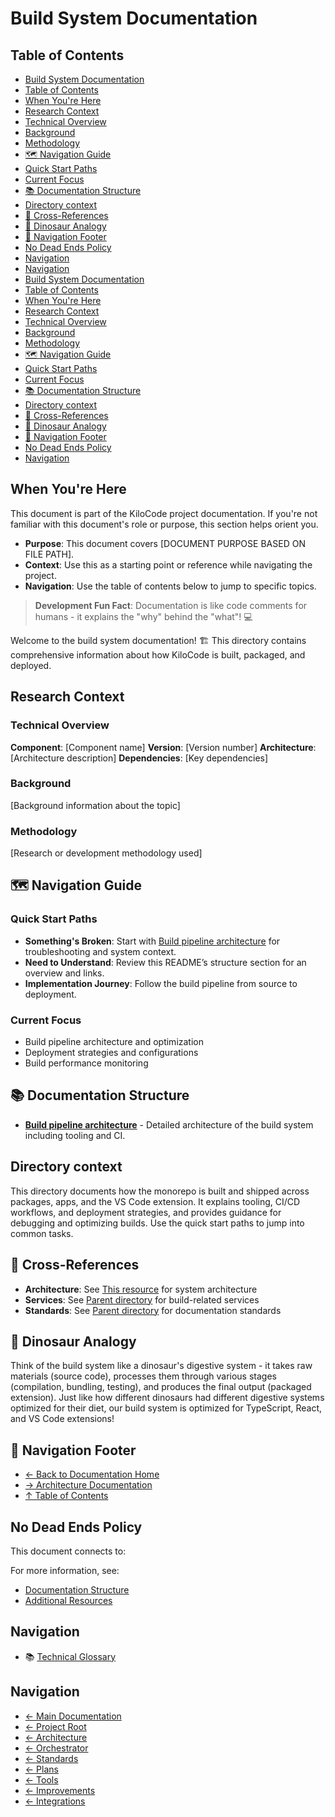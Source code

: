 # Build System Documentation

## Table of Contents
- [Build System Documentation](#build-system-documentation)
- [Table of Contents](#table-of-contents)
- [When You're Here](#when-youre-here)
- [Research Context](#research-context)
- [Technical Overview](#technical-overview)
- [Background](#background)
- [Methodology](#methodology)
- [🗺️ Navigation Guide](#-navigation-guide)
- [Quick Start Paths](#quick-start-paths)
- [Current Focus](#current-focus)
- [📚 Documentation Structure](#-documentation-structure)
- [Directory context](#directory-context)
- [🔗 Cross-References](#-crossreferences)
- [🦕 Dinosaur Analogy](#-dinosaur-analogy)
- [🧭 Navigation Footer](#-navigation-footer)
- [No Dead Ends Policy](#no-dead-ends-policy)
- [Navigation](#navigation)
- [Navigation](#navigation)
- [Build System Documentation](#build-system-documentation)
- [Table of Contents](#table-of-contents)
- [When You're Here](#when-youre-here)
- [Research Context](#research-context)
- [Technical Overview](#technical-overview)
- [Background](#background)
- [Methodology](#methodology)
- [🗺️ Navigation Guide](#-navigation-guide)
- [Quick Start Paths](#quick-start-paths)
- [Current Focus](#current-focus)
- [📚 Documentation Structure](#-documentation-structure)
- [Directory context](#directory-context)
- [🔗 Cross-References](#-crossreferences)
- [🦕 Dinosaur Analogy](#-dinosaur-analogy)
- [🧭 Navigation Footer](#-navigation-footer)
- [No Dead Ends Policy](#no-dead-ends-policy)
- [Navigation](#navigation)

## When You're Here

This document is part of the KiloCode project documentation. If you're not familiar with this
document's role or purpose, this section helps orient you.

- **Purpose**: This document covers \[DOCUMENT PURPOSE BASED ON FILE PATH].
- **Context**: Use this as a starting point or reference while navigating the project.
- **Navigation**: Use the table of contents below to jump to specific topics.

> **Development Fun Fact**: Documentation is like code comments for humans - it explains the "why"
> behind the "what"! 💻

Welcome to the build system documentation! 🏗️ This directory contains comprehensive information
about how KiloCode is built, packaged, and deployed.

## Research Context

### Technical Overview

**Component**: \[Component name]
**Version**: \[Version number]
**Architecture**: \[Architecture description]
**Dependencies**: \[Key dependencies]

### Background

\[Background information about the topic]

### Methodology

\[Research or development methodology used]

## 🗺️ Navigation Guide

### Quick Start Paths

- **Something's Broken**: Start with [Build pipeline architecture](BUILD_PIPELINE_ARCHITECTURE.md)
  for troubleshooting and system context.
- **Need to Understand**: Review this README’s structure section for an overview and links.
- **Implementation Journey**: Follow the build pipeline from source to deployment.

### Current Focus
- Build pipeline architecture and optimization
- Deployment strategies and configurations
- Build performance monitoring

## 📚 Documentation Structure

- **[Build pipeline architecture](BUILD_PIPELINE_ARCHITECTURE.md)** - Detailed architecture of the
  build system including tooling and CI.

## Directory context

This directory documents how the monorepo is built and shipped across packages, apps, and the VS
Code extension. It explains tooling, CI/CD workflows, and deployment strategies, and provides
guidance for debugging and optimizing builds. Use the quick start paths to jump into common tasks.

## 🔗 Cross-References

- **Architecture**: See [This resource](../architecture/) for system architecture
- **Services**: See [Parent directory](../services/) for build-related services
- **Standards**: See [Parent directory](../standards/) for documentation standards

## 🦕 Dinosaur Analogy

Think of the build system like a dinosaur's digestive system - it takes raw materials (source code),
processes them through various stages (compilation, bundling, testing), and produces the final
output (packaged extension). Just like how different dinosaurs had different digestive systems
optimized for their diet, our build system is optimized for TypeScript, React, and VS Code
extensions!

## 🧭 Navigation Footer
- [← Back to Documentation Home](../README.md)
- [→ Architecture Documentation](../architecture/README.md)
- [↑ Table of Contents](../README.md)

## No Dead Ends Policy

This document connects to:

For more information, see:
- [Documentation Structure](../architecture/README.md)
- [Additional Resources](../tools/README.md)

## Navigation
- 📚 [Technical Glossary](../GLOSSARY.md)

## Navigation
- [← Main Documentation](README.md)
- [← Project Root](README.md)
- [← Architecture](../architecture/README.md)
- [← Orchestrator](../orchestrator/README.md)
- [← Standards](standards/README.md)
- [← Plans](plans/README.md)
- [← Tools](tools/README.md)
- [← Improvements](improvements/README.md)
- [← Integrations](integrations/README.md)
